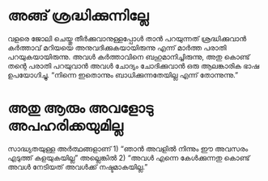# അങ്ങ് ശ്രദ്ധിക്കുന്നില്ലേ
വളരെ ജോലി ചെയ്തു തീർക്കുവാനുള്ളപ്പോൾ താൻ പറയുന്നത് ശ്രദ്ധിക്കുവാൻ കർത്താവ് മറിയയെ അനുവദിക്കുകയായിരുന്നു എന്ന് മാർത്ത പരാതി പറയുകയായിരുന്നു. അവൾ കർത്താവിനെ ബഹുമാനിച്ചിരുന്നു, അതു കൊണ്ട് തന്റെ പരാതി പറയുവാൻ അവൾ ചോദ്യം ചോദിക്കുവാൻ ഒരു ആലങ്കാരിക ഭാഷ ഉപയോഗിച്ചു. “നിന്നെ ഇതൊന്നും ബാധിക്കുന്നതേയില്ല എന്ന് തോന്നുന്നു.”
# അതു ആരും അവളോടു അപഹരിക്കയുമില്ല
സാദ്ധ്യതയുള്ള അർത്ഥങ്ങളാണ് 1) “ഞാൻ അവളിൽ നിന്നും ഈ അവസരം എടുത്ത് കളയുകയില്ല” അല്ലെങ്കിൽ 2) “അവൾ എന്നെ കേൾക്കുന്നതു കൊണ്ട് അവൾ നേടിയത് അവൾക്ക് നഷ്ടമാകയില്ല.” 

